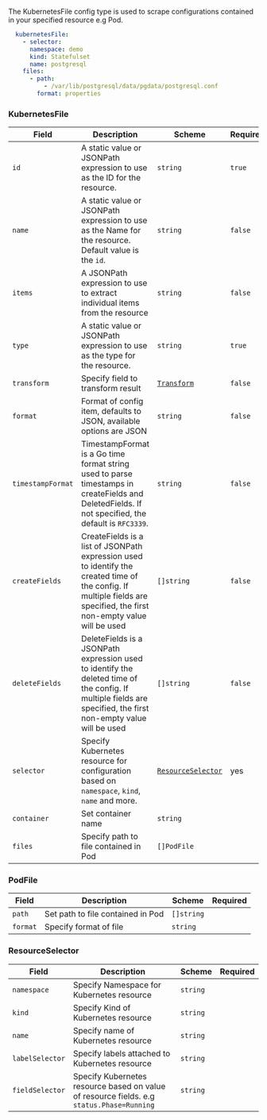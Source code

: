 The KubernetesFile config type is used to scrape configurations contained in your specified resource e.g Pod.

```yaml
  kubernetesFile:
    - selector:
      namespace: demo
      kind: Statefulset
      name: postgresql
    files:
      - path:
          - /var/lib/postgresql/data/pgdata/postgresql.conf
        format: properties
```

### KubernetesFile

| Field             | Description                                                                                                                                                             | Scheme                                   | Required |
| ----------------- | ----------------------------------------------------------------------------------------------------------------------------------------------------------------------- | ---------------------------------------- | -------- |
| `id`              | A static value or JSONPath expression to use as the ID for the resource.                                                                                                | `string`                                 | `true`   |
| `name`            | A static value or JSONPath expression to use as the Name for the resource. Default value is the `id`.                                                                   | `string`                                 | `false`  |
| `items`           | A JSONPath expression to use to extract individual items from the resource                                                                                              | `string`                                 | `false`  |
| `type`            | A static value or JSONPath expression to use as the type for the resource.                                                                                              | `string`                                 | `true`   |
| `transform`       | Specify field to transform result                                                                                                                                       | [`Transform`](../concepts/transform.md)  | `false`  |
| `format`          | Format of config item, defaults to JSON, available options are JSON                                                                                                     | `string`                                 | `false`  |
| `timestampFormat` | TimestampFormat is a Go time format string used to parse timestamps in createFields and DeletedFields. If not specified, the default is `RFC3339`.                      | `string`                                 | `false`  |
| `createFields`    | CreateFields is a list of JSONPath expression used to identify the created time of the config. If multiple fields are specified, the first non-empty value will be used | `[]string`                               | `false`  |
| `deleteFields`    | DeleteFields is a JSONPath expression used to identify the deleted time of the config. If multiple fields are specified, the first non-empty value will be used         | `[]string`                               | `false`  |
| `selector`        | Specify Kubernetes resource for configuration based on `namespace`, `kind`, `name` and more.                                                                            | [`ResourceSelector`](./resourceselector) | yes      |
| `container`       | Set container name                                                                                                                                                      | `string`                                 |          |
| `files`           | Specify path to file contained in Pod                                                                                                                                   | `[]PodFile`                              |          |

### PodFile

| Field    | Description                       | Scheme     | Required |
| -------- | --------------------------------- | ---------- | -------- |
| `path`   | Set path to file contained in Pod | `[]string` |          |
| `format` | Specify format of file            | `string`   |          |

### ResourceSelector

| Field           | Description                                                                               | Scheme   | Required |
| --------------- | ----------------------------------------------------------------------------------------- | -------- | -------- |
| `namespace`     | Specify Namespace for Kubernetes resource                                                 | `string` |          |
| `kind`          | Specify Kind of Kubernetes resource                                                       | `string` |          |
| `name`          | Specify name of Kubernetes resource                                                       | `string` |          |
| `labelSelector` | Specify labels attached to Kubernetes resource                                            | `string` |          |
| `fieldSelector` | Specify Kubernetes resource based on value of resource fields. e.g `status.Phase=Running` | `string` |          |
